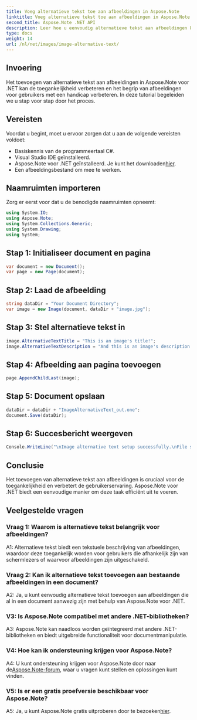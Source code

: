 ```yaml
---
title: Voeg alternatieve tekst toe aan afbeeldingen in Aspose.Note
linktitle: Voeg alternatieve tekst toe aan afbeeldingen in Aspose.Note
second_title: Aspose.Note .NET API
description: Leer hoe u eenvoudig alternatieve tekst aan afbeeldingen kunt toevoegen in Aspose.Note voor .NET. Verbeter de toegankelijkheid en verbeter de gebruikerservaring met deze stapsgewijze handleiding.
type: docs
weight: 14
url: /nl/net/images/image-alternative-text/
---
```

## Invoering

Het toevoegen van alternatieve tekst aan afbeeldingen in Aspose.Note voor .NET kan de toegankelijkheid verbeteren en het begrip van afbeeldingen voor gebruikers met een handicap verbeteren. In deze tutorial begeleiden we u stap voor stap door het proces.

## Vereisten

Voordat u begint, moet u ervoor zorgen dat u aan de volgende vereisten voldoet:

- Basiskennis van de programmeertaal C#.
- Visual Studio IDE geïnstalleerd.
-  Aspose.Note voor .NET geïnstalleerd. Je kunt het downloaden[hier](https://releases.aspose.com/note/net/).
- Een afbeeldingsbestand om mee te werken.

## Naamruimten importeren

Zorg er eerst voor dat u de benodigde naamruimten opneemt:

```csharp
using System.IO;
using Aspose.Note;
using System.Collections.Generic;
using System.Drawing;
using System;
```

## Stap 1: Initialiseer document en pagina

```csharp
var document = new Document();
var page = new Page(document);
```

## Stap 2: Laad de afbeelding

```csharp
string dataDir = "Your Document Directory";
var image = new Image(document, dataDir + "image.jpg");
```

## Stap 3: Stel alternatieve tekst in

```csharp
image.AlternativeTextTitle = "This is an image's title!";
image.AlternativeTextDescription = "And this is an image's description!";
```

## Stap 4: Afbeelding aan pagina toevoegen

```csharp
page.AppendChildLast(image);
```

## Stap 5: Document opslaan

```csharp
dataDir = dataDir + "ImageAlternativeText_out.one";
document.Save(dataDir);
```

## Stap 6: Succesbericht weergeven

```csharp
Console.WriteLine("\nImage alternative text setup successfully.\nFile saved at " + dataDir); 
```

## Conclusie

Het toevoegen van alternatieve tekst aan afbeeldingen is cruciaal voor de toegankelijkheid en verbetert de gebruikerservaring. Aspose.Note voor .NET biedt een eenvoudige manier om deze taak efficiënt uit te voeren.

## Veelgestelde vragen

### Vraag 1: Waarom is alternatieve tekst belangrijk voor afbeeldingen?

A1: Alternatieve tekst biedt een tekstuele beschrijving van afbeeldingen, waardoor deze toegankelijk worden voor gebruikers die afhankelijk zijn van schermlezers of waarvoor afbeeldingen zijn uitgeschakeld.

### Vraag 2: Kan ik alternatieve tekst toevoegen aan bestaande afbeeldingen in een document?

A2: Ja, u kunt eenvoudig alternatieve tekst toevoegen aan afbeeldingen die al in een document aanwezig zijn met behulp van Aspose.Note voor .NET.

### V3: Is Aspose.Note compatibel met andere .NET-bibliotheken?

A3: Aspose.Note kan naadloos worden geïntegreerd met andere .NET-bibliotheken en biedt uitgebreide functionaliteit voor documentmanipulatie.

### V4: Hoe kan ik ondersteuning krijgen voor Aspose.Note?

A4: U kunt ondersteuning krijgen voor Aspose.Note door naar de[Aspose.Note-forum](https://forum.aspose.com/c/note/28), waar u vragen kunt stellen en oplossingen kunt vinden.

### V5: Is er een gratis proefversie beschikbaar voor Aspose.Note?

 A5: Ja, u kunt Aspose.Note gratis uitproberen door te bezoeken[hier](https://releases.aspose.com/).